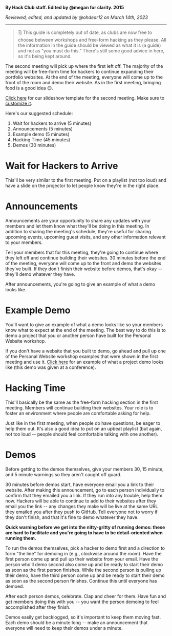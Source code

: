 __By Hack Club staff. Edited by @megan for clarity. 2015__

_Reviewed, edited, and updated by @ohdear12 on March 14th, 2023_

---

> 🗒 This guide is completely out of date, as clubs are now free to choose between workshops and free-form hacking as they please. All the information in the guide should be viewed as what it is (a guide) and not as "you must do this." There's still some good advice in here, so it's being kept around.

The second meeting will pick up where the first left off. The majority of the meeting will be free-form time for hackers to continue expanding their portfolio websites. At the end of the meeting, everyone will come up to the front of the room and demo their website. As in the first meeting, bringing food is a good idea 😉.

[Click here](https://docs.google.com/presentation/d/1WCerU9JhJY6L5kM7SrIlYcABwxpqcjmxmSRXilvWAaY/edit) for our slideshow template for the second meeting. Make sure to [customize it](https://archived.guide.hackclub.com/#/meetings/second_meeting?id=slideshow-presentations).

Here's our suggested schedule:

1. Wait for hackers to arrive (5 minutes)
2. Announcements (5 minutes)
3. Example demo (5 minutes)
4. Hacking Time (45 minutes)
5. Demos (30 minutes)

# Wait for Hackers to Arrive

This'll be very similar to the first meeting. Put on a playlist (not too loud) and have a slide on the projector to let people know they're in the right place.

# Announcements

Announcements are your opportunity to share any updates with your members and let them know what they'll be doing in this meeting. In addition to sharing the meeting's schedule, they're useful for sharing upcoming events, upcoming guest visits, and any other information relevant to your members.

Tell your members that for this meeting, they're going to continue where they left off and continue building their websites. 30 minutes before the end of the meeting, everyone will come up to the front and demo the websites they've built. If they don't finish their website before demos, that's okay -- they'll demo whatever they have.

After announcements, you're going to give an example of what a demo looks like.

# Example Demo

You'll want to give an example of what a demo looks like so your members know what to expect at the end of the meeting. The best way to do this is to demo a project that you or another person have built for the Personal Website workshop.

If you don't have a website that you built to demo, go ahead and pull up one of the Personal Website workshop examples that were shown in the first meeting and use it. [Click here](https://www.youtube.com/watch?v=MY01d647S9Y) for an example of what a project demo looks like (this demo was given at a conference).

# Hacking Time

This'll basically be the same as the free-form hacking section in the first meeting. Members will continue building their websites. Your role is to foster an environment where people are comfortable asking for help.

Just like in the first meeting, when people do have questions, be eager to help them out. It's also a good idea to put on an upbeat playlist (but again, not too loud -- people should feel comfortable talking with one another).

# Demos

Before getting to the demos themselves, give your members 30, 15 minute, and 5 minute warnings so they aren't caught off guard.

30 minutes before demos start, have everyone email you a link to their website. After making this announcement, go to each person individually to confirm that they emailed you a link. If they run into any trouble, help them now. Hackers will be able to continue to add to their websites after they email you the link -- any changes they make will be live at the same URL they emailed you after they push to GitHub. Tell everyone not to worry if they don't finish, and that it's fine to demo whatever they have.

**Quick warning before we get into the nitty-gritty of running demos: these are hard to facilitate and you're going to have to be detail-oriented when running them.**

To run the demos themselves, pick a hacker to demo first and a direction to form "the line" for demoing in (e.g., clockwise around the room). Have the first person come up and pull up their website from your email. Have the person who'll demo second also come up and be ready to start their demo as soon as the first person finishes. While the second person is pulling up their demo, have the third person come up and be ready to start their demo as soon as the second person finishes. Continue this until everyone has demoed.

After each person demos, celebrate. Clap and cheer for them. Have fun and get members doing this with you -- you want the person demoing to feel accomplished after they finish.

Demos easily get backlogged, so it's important to keep them moving fast. Each demo should be a minute long -- make an announcement that everyone will need to keep their demos under a minute.
